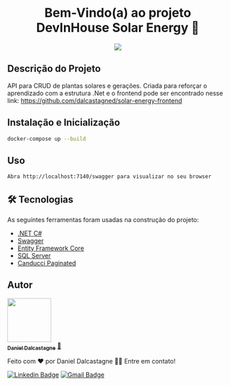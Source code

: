 <h1 align="center">Bem-Vindo(a) ao projeto DevInHouse Solar Energy 👋</h1>

<p align="center">
    <img src='https://github.com/dalcastagned/solar-energy-backend/blob/main/preview.gif'>
</p>

## Descrição do Projeto

<p align="left">API para CRUD de plantas solares e gerações. Criada para reforçar o aprendizado com a estrutura .Net e o frontend pode ser encontrado nesse link: <a href="https://github.com/dalcastagned/solar-energy-frontend">https://github.com/dalcastagned/solar-energy-frontend</a> 
</p>

## Instalação e Inicialização

```sh
docker-compose up --build
```

## Uso

```sh
Abra http://localhost:7140/swagger para visualizar no seu browser
```

## 🛠 Tecnologias

As seguintes ferramentas foram usadas na construção do projeto:

- [.NET C#](https://docs.microsoft.com/pt-br/dotnet/csharp/)
- [Swagger](https://swagger.io/)
- [Entity Framework Core](https://docs.microsoft.com/pt-br/ef/core/)
- [SQL Server](https://www.microsoft.com/pt-br/sql-server/sql-server-downloads)
- [Canducci Paginated](https://github.com/fulviocanducci/Canducci.Paginated)

## Autor

<a href="https://github.com/dalcastagned">
 <img src="https://avatars.githubusercontent.com/u/65626347?v=4" width="100px;"/>
 <br />
 <sub><b>Daniel Dalcastagne</b></sub></a> <a href="https://github.com/dalcastagned">🚀</a>

Feito com ❤️ por Daniel Dalcastagne 👋🏽 Entre em contato!

[![Linkedin Badge](https://img.shields.io/badge/-LINKEDIN-blue?style=flat-square&logo=Linkedin&logoColor=white&link=https://www.linkedin.com/in/daniel-dalcastagne-4baa00179/)](https://www.linkedin.com/in/daniel-dalcastagne-4baa00179/)
[![Gmail Badge](https://img.shields.io/badge/-EMAIL-c14438?style=flat-square&logo=Gmail&logoColor=white&link=mailto:contato@danieldalcastagne.com)](mailto:contato@danieldalcastagne.com)
